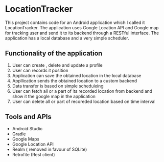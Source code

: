 <h1> LocationTracker</h1>
<p>
This project contains code for an Android application which I called it LocationTracker.
The application uses Google Location API and Google map for tracking user and send it to its backend through a RESTful interface.
The application has a local database and a very simple scheduler. 
</p>
<h2>Functionality of the application</h2>
<ol>
<li>User can create , delete and update a profile</li>
<li>User can records it position</li>
<li>Application can save the obtained location in the local database</li>
<li>Appllication sends the obtained location to a custom backend</li>
<li>Data transfer is based on simple scheduleing </li>
<li>User can fetch all or a part of its recorded location from backend and show it the google map in the application</li>
<li>User can delete all or part of recoreded location based on time interval</li>

</ol>
<h2> Tools and APIs</h2>
<ul>
<li>Android Studio</li>
<li>Gradle</li>
<li>Google Maps</li>
<li>Google Location API</li>
<li>Realm ( removed in favour of SQLite)</li>
<li>Retrofite (Rest client)</li>
</ul>
